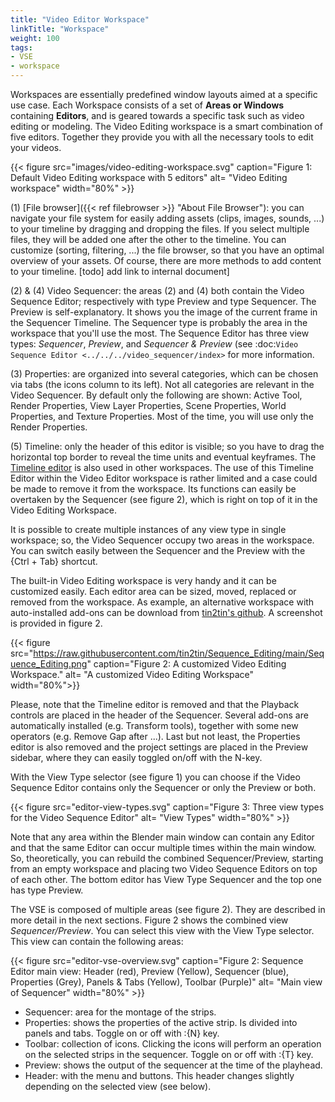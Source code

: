 ```yaml
---
title: "Video Editor Workspace"
linkTitle: "Workspace"
weight: 100
tags:
- VSE
- workspace
---
```

Workspaces are essentially predefined window layouts aimed at a specific use case. Each Workspace consists of a set of **Areas or Windows** containing **Editors**, and is geared towards a specific task such as video editing or modeling. The Video Editing workspace is a smart combination of five editors. Together they provide you with all the necessary tools to edit your videos.

{{< figure src="images/video-editing-workspace.svg" caption="Figure 1: Default Video Editing workspace  with 5 editors" alt= "Video Editing workspace" width="80%" >}}

(1) [File browser]({{< ref filebrowser >}} "About File Browser"): you can navigate your file system for easily adding assets (clips, images, sounds, ...) to your timeline by dragging and dropping the files. If you select multiple files, they will be added one after the other to the timeline. You can customize (sorting, filtering, ...) the file browser, so that you have an optimal overview of your assets. Of course, there are more methods to add content to your timeline. [todo] add link to internal document]

(2) & (4) Video Sequencer: the areas (2) and (4) both contain the Video Sequence Editor; respectively with type Preview and type Sequencer. The Preview is self-explanatory. It shows you the image of the current frame in the Sequencer Timeline. The Sequencer type is probably the area in the workspace that you'll use the most. The Sequence Editor has three view types: *Sequencer*, *Preview*, and *Sequencer & Preview* (see :doc:`Video Sequence Editor <../../../video_sequencer/index>` for more information.

(3) Properties: are organized into several categories, which can be chosen via tabs (the icons column to its left). Not all categories are relevant in the Video Sequencer. By default only the following are shown: Active Tool, Render Properties, View Layer Properties, Scene Properties, World Properties, and Texture Properties. Most of the time, you will use only the Render Properties.

(5) Timeline: only the header of this editor is visible; so you have to drag the horizontal top border to reveal the time units and eventual keyframes. The [Timeline editor](https://docs.blender.org/manual/en/latest/editors/timeline.html?highlight=timeline) is also used in other workspaces. The use of this Timeline Editor within the Video Editor workspace is rather limited and a case could be made to remove it from the workspace. Its functions can easily be overtaken by the Sequencer (see figure 2), which is right on top of it in the Video Editing Workspace.

It is possible to create multiple instances of any view type in single workspace; so, the Video Sequencer occupy two areas in the workspace. You can switch easily between the Sequencer and the Preview with the {Ctrl + Tab} shortcut.

The built-in Video Editing workspace is very handy and it can be customized easily. Each editor area can be sized, moved, replaced or removed from the workspace. As example, an alternative workspace with auto-installed add-ons can be download from [tin2tin's github](https://github.com/tin2tin/Sequence_Editing>). A screenshot is provided in figure 2.

{{< figure src="https://raw.githubusercontent.com/tin2tin/Sequence_Editing/main/Sequence_Editing.png" caption="Figure 2: A customized Video Editing Workspace." alt= "A customized Video Editing Workspace" width="80%">}}

Please, note that the Timeline editor is removed and that the Playback controls are placed in the header of the Sequencer. Several add-ons are automatically installed (e.g. Transform tools), together with some new operators (e.g. Remove Gap after ...). Last but not least, the Properties editor is also removed and the project settings are placed in the Preview sidebar, where they can easily toggled on/off with the N-key.

With the View Type selector (see figure 1) you can choose if the Video Sequence Editor contains only the Sequencer or only the Preview or both.

{{< figure src="editor-view-types.svg" caption="Figure 3: Three view types for the Video Sequence Editor" alt= "View Types" width="80%" >}}

Note that any area within the Blender main window can contain any Editor and that the same Editor can occur multiple times within the main window. So, theoretically, you can rebuild the combined Sequencer/Preview, starting from an empty workspace and placing two Video Sequence Editors on top of each other. The bottom editor has View Type Sequencer and the top one has type Preview.

The VSE is composed of multiple areas (see figure 2). They are described in more detail in the next sections. Figure 2 shows the combined view *Sequencer/Preview*. You can select this view with the View Type selector. This view can contain the following areas:

{{< figure src="editor-vse-overview.svg" caption="Figure 2: Sequence Editor main view: Header (red), Preview (Yellow), Sequencer (blue), Properties (Grey), Panels & Tabs (Yellow), Toolbar (Purple)" alt= "Main view of Sequencer" width="80%" >}}


- Sequencer: area for the montage of the strips.
- Properties: shows the properties of the active strip. Is divided into panels and tabs. Toggle on or off with :{N} key.
- Toolbar: collection of icons. Clicking the icons will perform an operation on the selected strips in the sequencer. Toggle on or off with :{T} key.
- Preview: shows the output of the sequencer at the time of the playhead.
- Header: with the menu and buttons. This header changes slightly depending on the selected view (see below).

